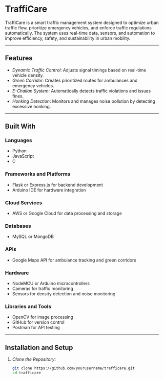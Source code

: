 # TraffiCare  

TraffiCare is a smart traffic management system designed to optimize urban traffic flow, prioritize emergency vehicles, and enforce traffic regulations automatically. The system uses real-time data, sensors, and automation to improve efficiency, safety, and sustainability in urban mobility.  

---

## Features  
- *Dynamic Traffic Control*: Adjusts signal timings based on real-time vehicle density.  
- *Green Corridor*: Creates prioritized routes for ambulances and emergency vehicles.  
- *E-Challan System*: Automatically detects traffic violations and issues fines.  
- *Honking Detection*: Monitors and manages noise pollution by detecting excessive honking.  

---

## Built With  
### Languages  
- Python  
- JavaScript  
- C  

### Frameworks and Platforms  
- Flask or Express.js for backend development  
- Arduino IDE for hardware integration  

### Cloud Services  
- AWS or Google Cloud for data processing and storage  

### Databases  
- MySQL or MongoDB  

### APIs  
- Google Maps API for ambulance tracking and green corridors  

### Hardware  
- NodeMCU or Arduino microcontrollers  
- Cameras for traffic monitoring  
- Sensors for density detection and noise monitoring  

### Libraries and Tools  
- OpenCV for image processing  
- GitHub for version control  
- Postman for API testing  

---

## Installation and Setup  
1. *Clone the Repository*:  
   ```bash
   git clone https://github.com/yourusername/trafficare.git
   cd trafficare
